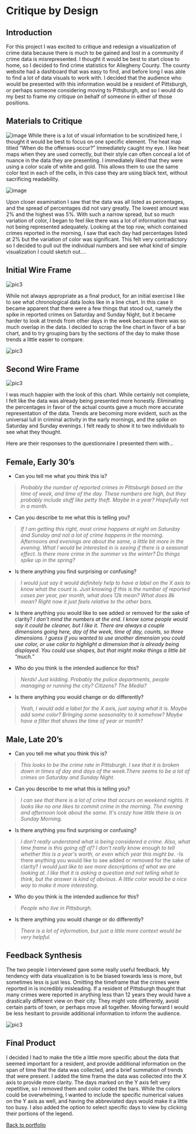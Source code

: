 
# **Critique by Design**

## **Introduction**

For this project I was excited to critique and redesign a visualization of crime data because there is much to be gained and lost in a community if crime data is misrepresented. I thought it would be best to start close to home, so I decided to find crime statistics for Allegheny County. The county website had a dashboard that was easy to find, and before long I was able to find a lot of data visuals to work with.  I decided that the audience who would be presented with this information would be a resident of Pittsburgh, or perhaps someone considering moving to Pittsburgh, and so I would do my best to frame my critique on behalf of someone in either of those positions.
## **Materials to Critique**
![image](https://user-images.githubusercontent.com/117220516/202344280-3af389a1-e004-40e9-97b2-359cb2ce880c.png)
While there is a lot of visual information to be scrutinized here, I thought it would be best to focus on one specific element. The heat map titled “When do the offenses occur?” Immediately caught my eye. I like heat maps when they are used correctly, but their style can often conceal a lot of nuance in the data they are presenting. I immediately liked that they were using a color scale of white and gold. This allows them to use the same color text in each of the cells, in this case they are using black text, without sacrificing readability.

![image](https://user-images.githubusercontent.com/117220516/202344354-c92a179a-07a5-462c-a32c-aa7ada3fee03.png)

Upon closer examination I saw that the data was all listed as percentages, and the spread of percentages did not vary greatly. The lowest amount was 2% and the highest was 5%. With such a narrow spread, but so much variation of color, I began to feel like there was a lot of information that was not being represented adequately. Looking at the top row, which contained crimes reported in the morning, I saw that each day had percentages listed at 2% but the variation of color was significant. This felt very contradictory so I decided to pull out the individual numbers and see what kind of simple visualization I could sketch out….
## **Initial Wire Frame**
![pic3](https://github.com/duncbind/portfolio/blob/main/IMG_7926.JPEG?raw=true)

While not always appropriate as a final product, for an initial exercise I like to see what chronological data looks like in a line chart. In this case it became apparent that there were a few things that stood out, namely the spike in reported crimes on Saturday and Sunday Night, but it became harder to look at trends from other days in the week because there was so much overlap in the data. I decided to scrap the line chart in favor of a bar chart, and to try grouping bars by the sections of the day to make those trends a little easier to compare. 

![pic3](https://github.com/duncbind/portfolio/blob/main/IMG_7928.JPEG?raw=true)
## **Second Wire Frame**
![pic3](https://github.com/duncbind/portfolio/blob/main/IMG_7927.JPEG?raw=true)


I was much happier with the look of this chart. While certainly not complete, I felt like the data was already being presented more honestly. Eliminating the percentages in favor of the actual counts gave a much more accurate representation of the data. Trends are becoming more evident, such as the universal lull in criminal activity in the early mornings, and the spike on Saturday and Sunday evenings. I felt ready to show it to two individuals to see what they thought.

Here are their responses to the questionnaire I presented them with…


## Female, Early 30’s
- Can you tell me what you think this is?
>*Probably the number of reported crimes in Pittsburgh based on the time of week, and time of the day. These numbers are high, but they probably include stuff like petty theft. Maybe in a year? Hopefully not in a month.*

- Can you describe to me what this is telling you?
>*If I am getting this right, most crime happens at night on Saturday and Sunday and not a lot of crime happens in the morning. Afternoons and evenings are about the same, a little bit more in the evening. What I would be interested in is seeing if there is a seasonal effect. Is there more crime in the summer vs the winter? Do things spike up in the spring?*

- Is there anything you find surprising or confusing?
>*I would just say it would definitely help to have a label on the X axis to know what the count is. Just knowing if this is the number of reported cases per year, per month, what does 12k mean? What does 8k mean? Right now it just feels relative to the other bars.*

- Is there anything you would like to see added or removed for the sake of clarity?
*I don't mind the numbers at the end. I know some people would say it could be cleaner, but I like it. There are always a couple dimensions going here, day of the week, time of day, counts, so three dimensions. I guess if you wanted to use another dimension you could use color, or use color to highlight a dimension that is already being displayed. You could use shapes, but that might make things a little bit “much.”*

- Who do you think is the intended audience for this?
>*Nerds! Just kidding. Probably the police departments, people managing or running the city? Citizens? The Media?*

- Is there anything you would change or do differently?
>*Yeah, I would add a label for the X axis, just saying what it is. Maybe add some color? Bringing some seasonality to it somehow? Maybe have a filter that shows the time of year or month?*

## Male, Late 20’s
- Can you tell me what you think this is?
>*This looks to be the crime rate in Pittsburgh. I see that it is broken down in times of day and days of the week.There seems to be a lot of crimes on Saturday and Sunday Night.*
- Can you describe to me what this is telling you?
>*I can see that there is a lot of crime that occurs on weekend nights. It looks like no one likes to commit crime in the morning. The evening and afternoon look about the same. It's crazy how little there is on Sunday Morning.*
- Is there anything you find surprising or confusing?
>*I don't really understand what is being considered a crime. Also, what time frame is this going off of? I don't really know enough to tell whether this is a year's worth, or even which year this might be.*
-Is there anything you would like to see added or removed for the sake of clarity?
>*I would just like to see more descriptions of what we are looking at. I like that it is asking a question and not telling what to think, but the answer is kind of obvious. A little color would be a nice way to make it more interesting.* 
- Who do you think is the intended audience for this?
>*People who live in Pittsburgh.*
- Is there anything you would change or do differently?
>*There is a lot of information, but just a little more context would be very helpful.*

## **Feedback Synthesis**
The two people I interviewed gave some really useful feedback. My tendency with data visualization is to be biased towards less is more, but sometimes less is just less. Omitting the timeframe that the crimes were reported in is incredibly misleading. If a resident of Pittsburgh thought that many crimes were reported in anything less than 12 years they would have a drastically different view on their city. They might vote differently, avoid certain parts of town, or perhaps move all together. Moving forward I would be less hesitant to provide additional information to inform the audience.

![pic3](https://github.com/duncbind/portfolio/blob/main/IMG_7929.JPEG?raw=true)


## **Final Product**

 I decided I had to make the title a little more specific about the data that seemed important for a resident, and provide additional information on the span of time that the data was collected, and a brief summation of trends that were present. I added the time frame the data was collected into the X axis to provide more clarity. The days marked on the Y axis felt very repetitive, so I removed them and color coded the bars. While the colors could be overwhelming, I wanted to include the specific numerical values on the Y axis as well, and having the abbreviated days would make it a little too busy. I also added the option to select specific days to view by clicking their portions of the legend.

<div class="flourish-embed flourish-chart" data-src="visualisation/11849289"><script src="https://public.flourish.studio/resources/embed.js"></script></div>


[Back to portfolio](https://duncbind.github.io/portfolio/)
